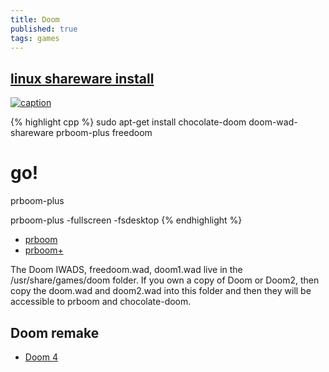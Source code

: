 ```yaml
---
title: Doom
published: true
tags: games
---
```

## [linux shareware install](http://securitronlinux.com/installing-and-playing-the-classic-pc-doom-game-on-linuxubuntu/)

[![caption](https://img.youtube.com/vi/K0nlO87evhY/0.jpg)](https://www.youtube.com/watch?v=K0nlO87evhY)

{% highlight cpp %}
sudo apt-get install chocolate-doom doom-wad-shareware prboom-plus freedoom

# go!
prboom-plus

prboom-plus -fullscreen -fsdesktop
{% endhighlight %}

- [prboom](http://prboom.sourceforge.net/about.html#history)
- [prboom+](http://prboom-plus.sourceforge.net/)

The Doom IWADS, freedoom.wad, doom1.wad live in the /usr/share/games/doom folder. If you own a copy of Doom or Doom2, then copy the doom.wad and doom2.wad into this folder and then they will be accessible to prboom and chocolate-doom.

## Doom remake
- [Doom 4](https://archive.org/details/doom_remake_4_download)